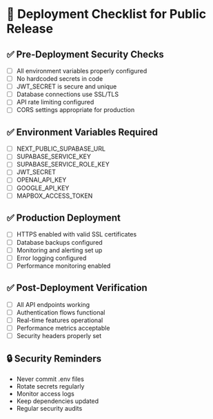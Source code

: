 # 🚀 Deployment Checklist for Public Release

## ✅ Pre-Deployment Security Checks
- [ ] All environment variables properly configured
- [ ] No hardcoded secrets in code
- [ ] JWT_SECRET is secure and unique
- [ ] Database connections use SSL/TLS
- [ ] API rate limiting configured
- [ ] CORS settings appropriate for production

## ✅ Environment Variables Required
- [ ] NEXT_PUBLIC_SUPABASE_URL
- [ ] SUPABASE_SERVICE_KEY
- [ ] SUPABASE_SERVICE_ROLE_KEY
- [ ] JWT_SECRET
- [ ] OPENAI_API_KEY
- [ ] GOOGLE_API_KEY
- [ ] MAPBOX_ACCESS_TOKEN

## ✅ Production Deployment
- [ ] HTTPS enabled with valid SSL certificates
- [ ] Database backups configured
- [ ] Monitoring and alerting set up
- [ ] Error logging configured
- [ ] Performance monitoring enabled

## ✅ Post-Deployment Verification
- [ ] All API endpoints working
- [ ] Authentication flows functional
- [ ] Real-time features operational
- [ ] Performance metrics acceptable
- [ ] Security headers properly set

## 🔒 Security Reminders
- Never commit .env files
- Rotate secrets regularly
- Monitor access logs
- Keep dependencies updated
- Regular security audits
